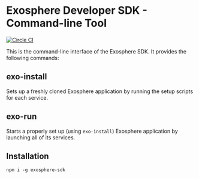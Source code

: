 # Exosphere Developer SDK - Command-line Tool
[![Circle CI](https://circleci.com/gh/Originate/exosphere-cli-run.svg?style=shield&circle-token=fc8148ed828cc81e6ca44920672af8f773106795)](https://circleci.com/gh/Originate/exosphere-cli-run)

This is the command-line interface of the Exosphere SDK.
It provides the following commands:


## exo-install

Sets up a freshly cloned Exosphere application
by running the setup scripts for each service.


## exo-run

Starts a properly set up (using `exo-install`) Exosphere application
by launching all of its services.


## Installation

```
npm i -g exosphere-sdk
```
